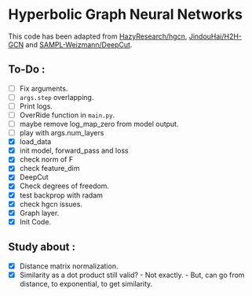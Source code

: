 # Hyperbolic Graph Neural Networks
This code has been adapted from [HazyResearch/hgcn](https://github.com/HazyResearch/hgcn/tree/master), [JindouHai/H2H-GCN](https://github.com/JindouDai/H2H-GCN/tree/main) and [SAMPL-Weizmann/DeepCut](https://github.com/SAMPL-Weizmann/DeepCut).

## To-Do :
 - [ ] Fix arguments.
 - [ ] `args.step` overlapping.
 - [ ] Print logs.
 - [ ] OverRide function in `main.py`.
 - [ ] maybe remove log_map_zero from model output.
 - [ ] play with args.num_layers
 - [x] load_data
 - [x] init model, forward_pass and loss
 - [x] check norm of F
 - [x] check feature_dim
 - [x] DeepCut
 - [x] Check degrees of freedom.
 - [x] test backprop with radam
 - [x] check hgcn issues.
 - [x] Graph layer.
 - [x] Init Code.

## Study about :
 - [x] Distance matrix normalization.
 - [x] Similarity as a dot product still valid?
        - Not exactly.
        - But, can go from distance, to exponential, to get similarity.